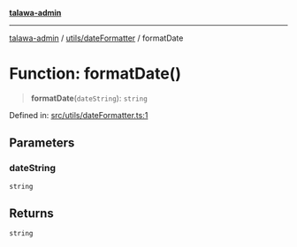 [**talawa-admin**](../../../README.md)

***

[talawa-admin](../../../modules.md) / [utils/dateFormatter](../README.md) / formatDate

# Function: formatDate()

> **formatDate**(`dateString`): `string`

Defined in: [src/utils/dateFormatter.ts:1](https://github.com/bint-Eve/talawa-admin/blob/16ddeb98e6868a55bca282e700a8f4212d222c01/src/utils/dateFormatter.ts#L1)

## Parameters

### dateString

`string`

## Returns

`string`
